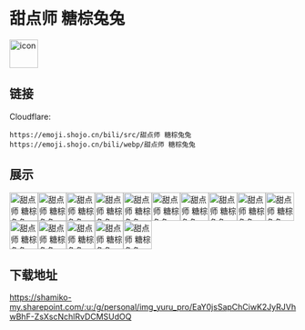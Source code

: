 # 甜点师 糖棕兔兔
<img src="https://emoji.shojo.cn/bili/src/甜点师 糖棕兔兔/icon.png" width="50" height="50" alt="icon">

## 链接
Cloudflare:
```
https://emoji.shojo.cn/bili/src/甜点师 糖棕兔兔
https://emoji.shojo.cn/bili/webp/甜点师 糖棕兔兔
```
## 展示
<img src="https://emoji.shojo.cn/bili/src/甜点师 糖棕兔兔/甜点师 糖棕兔兔-被自己美到.png" width="50" height="50" alt="甜点师 糖棕兔兔-被自己美到"><img src="https://emoji.shojo.cn/bili/src/甜点师 糖棕兔兔/甜点师 糖棕兔兔-垮起兔脸.png" width="50" height="50" alt="甜点师 糖棕兔兔-垮起兔脸"><img src="https://emoji.shojo.cn/bili/src/甜点师 糖棕兔兔/甜点师 糖棕兔兔-震惊.png" width="50" height="50" alt="甜点师 糖棕兔兔-震惊"><img src="https://emoji.shojo.cn/bili/src/甜点师 糖棕兔兔/甜点师 糖棕兔兔-趴.png" width="50" height="50" alt="甜点师 糖棕兔兔-趴"><img src="https://emoji.shojo.cn/bili/src/甜点师 糖棕兔兔/甜点师 糖棕兔兔-兔兔巴士.png" width="50" height="50" alt="甜点师 糖棕兔兔-兔兔巴士"><img src="https://emoji.shojo.cn/bili/src/甜点师 糖棕兔兔/甜点师 糖棕兔兔-心动兔兔.png" width="50" height="50" alt="甜点师 糖棕兔兔-心动兔兔"><img src="https://emoji.shojo.cn/bili/src/甜点师 糖棕兔兔/甜点师 糖棕兔兔-飞.png" width="50" height="50" alt="甜点师 糖棕兔兔-飞"><img src="https://emoji.shojo.cn/bili/src/甜点师 糖棕兔兔/甜点师 糖棕兔兔-跳.png" width="50" height="50" alt="甜点师 糖棕兔兔-跳"><img src="https://emoji.shojo.cn/bili/src/甜点师 糖棕兔兔/甜点师 糖棕兔兔-起跳.png" width="50" height="50" alt="甜点师 糖棕兔兔-起跳"><img src="https://emoji.shojo.cn/bili/src/甜点师 糖棕兔兔/甜点师 糖棕兔兔-破壳日.png" width="50" height="50" alt="甜点师 糖棕兔兔-破壳日"><img src="https://emoji.shojo.cn/bili/src/甜点师 糖棕兔兔/甜点师 糖棕兔兔-努力工作.png" width="50" height="50" alt="甜点师 糖棕兔兔-努力工作"><img src="https://emoji.shojo.cn/bili/src/甜点师 糖棕兔兔/甜点师 糖棕兔兔-再见.png" width="50" height="50" alt="甜点师 糖棕兔兔-再见"><img src="https://emoji.shojo.cn/bili/src/甜点师 糖棕兔兔/甜点师 糖棕兔兔-不想动.png" width="50" height="50" alt="甜点师 糖棕兔兔-不想动"><img src="https://emoji.shojo.cn/bili/src/甜点师 糖棕兔兔/甜点师 糖棕兔兔-难绷.png" width="50" height="50" alt="甜点师 糖棕兔兔-难绷"><img src="https://emoji.shojo.cn/bili/src/甜点师 糖棕兔兔/甜点师 糖棕兔兔-兔兔催稿.png" width="50" height="50" alt="甜点师 糖棕兔兔-兔兔催稿">

## 下载地址

https://shamiko-my.sharepoint.com/:u:/g/personal/img_yuru_pro/EaY0jsSapChCiwK2JyRJVhwBhF-ZsXscNchlRvDCMSUdOQ